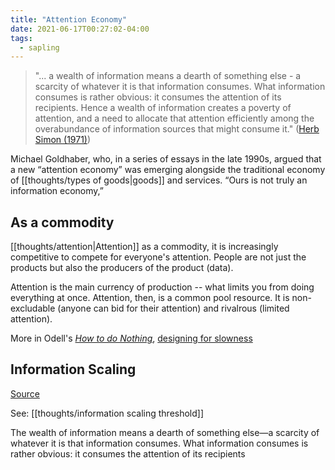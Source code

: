 ```yaml
---
title: "Attention Economy"
date: 2021-06-17T00:27:02-04:00
tags:
  - sapling
---
```


> "... a wealth of information means a dearth of something else - a scarcity of whatever it is that information consumes. What information consumes is rather obvious: it consumes the attention of its recipients. Hence a wealth of information creates a poverty of attention, and a need to allocate that attention efficiently among the overabundance of information sources that might consume it."
> ([Herb Simon (1971)](http://nmhammersen.files.wordpress.com/2012/11/simon_designing-organizations-for-an-information-rich-world.pdf))

Michael Goldhaber, who, in a series of essays in the late 1990s, argued that a new “attention economy” was emerging alongside the traditional economy of [[thoughts/types of goods|goods]] and services. “Ours is not truly an information economy,”

## As a commodity

[[thoughts/attention|Attention]] as a commodity, it is increasingly competitive to compete for everyone's attention. People are not just the products but also the producers of the product (data).

Attention is the main currency of production -- what limits you from doing everything at once. Attention, then, is a common pool resource. It is non-excludable (anyone can bid for their attention) and rivalrous (limited attention).

More in Odell's [_How to do Nothing_](thoughts/How%20to%20do%20Nothing.md), [designing for slowness](thoughts/digital%20mindfulness.md)

## Information Scaling

[Source](https://theconvivialsociety.substack.com/p/the-pathologies-of-the-attention)

See: [[thoughts/information scaling threshold]]

The wealth of information means a dearth of something else—a scarcity of whatever it is that information consumes. What information consumes is rather obvious: it consumes the attention of its recipients
